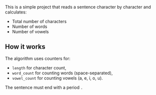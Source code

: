 This is a simple project that reads a sentence character by character
and calculates:

- Total number of characters
- Number of words
- Number of vowels

## How it works

The algorithm uses counters for:
- `length` for character count,
- `word_count` for counting words (space-separated),
- `vowel_count` for counting vowels (a, e, i, o, u).

The sentence must end with a period `.`
